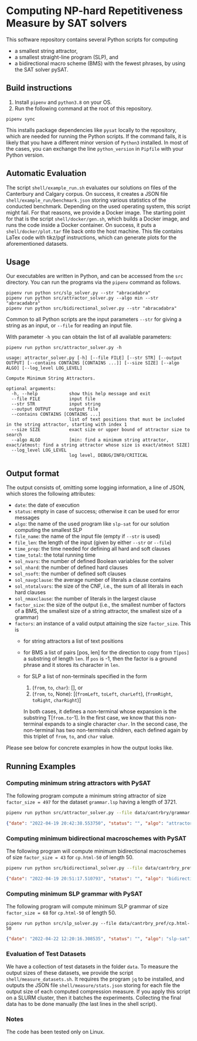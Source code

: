 # Computing NP-hard Repetitiveness Measure by SAT solvers

This software repository contains several Python scripts for computing
- a smallest string attractor,
- a smallest straight-line program (SLP), and
- a bidirectional macro scheme (BMS) with the fewest phrases,
by using the SAT solver pySAT.

## Build instructions

1. Install `pipenv` and `python3.8` on your OS.
2. Run the following command at the root of this repository.

```console
pipenv sync
```
This installs package dependencies like `pysat` locally to the repository, which are needed for running the Python scripts.
If the command fails, it is likely that you have a different minor version of `Python3` installed.
In most of the cases, you can exchange the line `python_version` in `Pipfile` with your Python version.

## Automatic Evaluation

The script `shell/example_run.sh` evaluates our solutions on files of the Canterbury and Calgary corpus.
On success, it creates a JSON file `shell/example_run/benchmark.json` storing various statistics of the conducted benchmark.
Depending on the used operating system, this script might fail.
For that reasons, we provide a Docker image.
The starting point for that is the script `shell/docker/gen.sh`, 
which builds a Docker image, and runs the code inside a Docker container.
On success, it puts a `shell/docker/plot.tar` file back onto the host machine.
This file contains LaTex code with tikz/pgf instructions, 
which can generate plots for the aforementioned datasets.

## Usage

Our executables are written in Python, and can be accessed from the `src` directory.
You can run the programs via the `pipenv` command as follows.

```console
pipenv run python src/slp_solver.py --str "abracadabra"
pipenv run python src/attractor_solver.py --algo min --str "abracadabra"
pipenv run python src/bidirectional_solver.py --str "abracadabra"
```
Common to all Python scripts are the input parameters `--str` for giving a string as an input, or `--file` for reading an input file.


With parameter `-h` you can obtain the list of all available parameters:
```console
pipenv run python src/attractor_solver.py -h
```
```
usage: attractor_solver.py [-h] [--file FILE] [--str STR] [--output OUTPUT] [--contains CONTAINS [CONTAINS ...]] [--size SIZE] [--algo ALGO] [--log_level LOG_LEVEL]

Compute Minimum String Attractors.

optional arguments:
  -h, --help            show this help message and exit
  --file FILE           input file
  --str STR             input string
  --output OUTPUT       output file
  --contains CONTAINS [CONTAINS ...]
                        list of text positions that must be included in the string attractor, starting with index 1
  --size SIZE           exact size or upper bound of attractor size to search
  --algo ALGO           [min: find a minimum string attractor, exact/atmost: find a string attractor whose size is exact/atmost SIZE]
  --log_level LOG_LEVEL
                        log level, DEBUG/INFO/CRITICAL
```

## Output format

The output consists of, omitting some logging information, a line of JSON,
which stores the following attributes:

- `date`: the date of execution
- `status`: empty in case of success; otherwise it can be used for error messages
- `algo`: the name of the used program like `slp-sat` for our solution computing the smallest SLP
- `file_name`: the name of the input file (empty if `--str` is used)
- `file_len`: the length of the input (given by either `--str` or `--file`)
- `time_prep`: the time needed for defining all hard and soft clauses
- `time_total`: the total running time
- `sol_nvars`: the number of defined Boolean variables for the solver
- `sol_nhard`: the number of defined hard clauses
- `sol_nsoft`: the number of defined soft clauses
- `sol_navgclause`: the average number of literals a clause contains
- `sol_ntotalvars`: the size of the CNF, i.e., the sum of all literals in each hard clauses
- `sol_nmaxclause`: the number of literals in the largest clause
- `factor_size`: the size of the output (i.e., the smallest number of factors of a BMS, the smallest size of a string attractor, the smallest size of a grammar)
- `factors`: an instance of a valid output attaining the size `factor_size`. This is
  * for string attractors a list of text positions
  * for BMS a list of pairs [pos, len] for the direction to copy from `T[pos]` a substring of length `len`. If `pos` is -1, then the factor is a ground phrase and it stores its character in `len`.
  * for SLP a list of non-terminals specified in the form 
      1) (`from`, `to`, `char`): [], or
      2) (`from`, `to`, None): [(`fromLeft`, `toLeft`, `charLeft`), (`fromRight`, `toRight`, `charRight`)]

    In both cases, it defines a non-terminal whose expansion is the substring T[`from`..`to`-1].
    In the first case, we know that this non-terminal expands to a single character `char`.
    In the second case, the non-terminal has two non-terminals children, each defined again by this triplet of `from`, `to`, and `char` value.

Please see below for concrete examples in how the output looks like.

## Running Examples

### Computing minimum string attractors with PySAT

The following program compute a minimum string attractor of size `factor_size = 497` for the dataset `grammar.lsp` having a length of 3721.

```bash
pipenv run python src/attractor_solver.py --file data/cantrbry/grammar.lsp --algo min
```
```json
{"date": "2022-04-19 20:42:38.553750", "status": "", "algo": "attractor-sat", "file_name": "grammar.lsp", "file_len": 3721, "time_prep": 0.08829855918884277, "time_total": 0.38588380813598633, "sol_nvars": 3721, "sol_nhard": 1669, "sol_nsoft": 3721, "sol_navgclause": 17.860395446375076, "sol_ntotalvars": 29809, "sol_nmaxclause": 802, "factor_size": 497, "factors": [2, 5, 8, 10, 12, 14, 20, 22, 25, 28, 31, 34, 38, 44, 50, 51, 54, 57, 59, 62, 65, 69, 72, 77, 80, 85, 95, 99, 108, 114, 118, 121, 125, 133, 139, 143, 155, 161, 170, 181, 183, 186, 194, 201, 226, 239, 255, 261, 268, 276, 289, 294, 298, 307, 310, 313, 326, 341, 346, 356, 358, 378, 411, 429, 440, 449, 454, 472, 482, 489, 510, 523, 535, 546, 591, 596, 628, 650, 675, 677, 688, 707, 719, 725, 741, 759, 766, 785, 796, 805, 829, 845, 854, 872, 913, 917, 930, 941, 959, 981, 1005, 1011, 1018, 1029, 1031, 1051, 1053, 1064, 1082, 1103, 1108, 1118, 1129, 1149, 1167, 1176, 1186, 1189, 1216, 1224, 1234, 1253, 1272, 1275, 1280, 1286, 1292, 1294, 1300, 1305, 1316, 1321, 1327, 1335, 1346, 1354, 1369, 1377, 1400, 1413, 1430, 1432, 1435, 1482, 1498, 1512, 1552, 1573, 1584, 1585, 1587, 1591, 1613, 1629, 1631, 1644, 1670, 1717, 1732, 1738, 1742, 1744, 1746, 1749, 1752, 1754, 1762, 1770, 1776, 1782, 1786, 1788, 1792, 1795, 1798, 1804, 1806, 1809, 1811, 1815, 1819, 1821, 1825, 1831, 1841, 1851, 1857, 1862, 1868, 1874, 1880, 1885, 1891, 1898, 1901, 1904, 1913, 1915, 1918, 1925, 1928, 1933, 1942, 1952, 1956, 1962, 1964, 1966, 1972, 1978, 1983, 2000, 2005, 2013, 2017, 2022, 2028, 2031, 2040, 2044, 2056, 2062, 2074, 2076, 2085, 2089, 2101, 2106, 2109, 2112, 2119, 2123, 2124, 2133, 2143, 2147, 2150, 2153, 2157, 2159, 2165, 2168, 2175, 2177, 2178, 2183, 2190, 2197, 2206, 2212, 2214, 2216, 2220, 2224, 2226, 2228, 2230, 2239, 2243, 2248, 2252, 2256, 2261, 2266, 2277, 2281, 2290, 2295, 2299, 2303, 2309, 2312, 2316, 2321, 2335, 2340, 2344, 2360, 2362, 2366, 2379, 2383, 2386, 2401, 2404, 2418, 2428, 2448, 2457, 2470, 2472, 2491, 2496, 2500, 2516, 2524, 2536, 2540, 2558, 2566, 2569, 2572, 2584, 2587, 2601, 2613, 2622, 2627, 2631, 2639, 2649, 2657, 2664, 2680, 2690, 2693, 2696, 2705, 2718, 2721, 2741, 2745, 2749, 2762, 2766, 2777, 2793, 2797, 2808, 2815, 2825, 2836, 2840, 2844, 2859, 2868, 2871, 2894, 2900, 2902, 2916, 2918, 2921, 2927, 2943, 2964, 2968, 2974, 2990, 2993, 2998, 3004, 3017, 3023, 3026, 3037, 3051, 3056, 3065, 3068, 3070, 3074, 3085, 3092, 3099, 3103, 3115, 3119, 3122, 3131, 3139, 3142, 3147, 3150, 3152, 3159, 3164, 3165, 3177, 3184, 3197, 3202, 3205, 3209, 3216, 3220, 3222, 3230, 3235, 3241, 3249, 3252, 3257, 3259, 3264, 3268, 3271, 3278, 3281, 3288, 3295, 3298, 3301, 3305, 3314, 3319, 3324, 3328, 3335, 3336, 3348, 3360, 3366, 3369, 3374, 3377, 3385, 3391, 3394, 3398, 3405, 3414, 3420, 3422, 3428, 3431, 3440, 3443, 3449, 3454, 3458, 3465, 3467, 3471, 3474, 3477, 3480, 3483, 3486, 3490, 3493, 3500, 3504, 3515, 3519, 3521, 3526, 3530, 3534, 3544, 3550, 3555, 3558, 3560, 3564, 3570, 3573, 3579, 3581, 3585, 3590, 3592, 3594, 3598, 3603, 3606, 3609, 3612, 3624, 3626, 3627, 3631, 3634, 3636, 3639, 3642, 3644, 3645, 3647, 3649, 3651, 3653, 3655, 3662, 3668, 3671, 3676, 3677, 3681, 3685, 3689, 3692, 3694, 3697, 3701, 3705, 3712]}
```

### Computing minimum bidirectional macroschemes with PySAT

The following program will compute minimum bidirectional macroschemes of size `factor_size = 43` for `cp.html-50` of length 50.

```bash
pipenv run python src/bidirectional_solver.py --file data/cantrbry_pref/cp.html-50 
```
```json
{"date": "2022-04-19 20:51:17.510793", "status": "", "algo": "bidirectional-sat", "file_name": "cp.html-50", "file_len": 50, "time_prep": 0.010410785675048828, "time_total": 0.014687776565551758, "sol_nvars": 1140, "sol_nhard": 3517, "sol_nsoft": 50, "sol_navgclause": 2.3810065396644866, "sol_ntotalvars": 8374, "sol_nmaxclause": 761, "factor_size": 43, "factors": [[-1, 60], [-1, 104], [-1, 101], [-1, 97], [-1, 100], [41, 3], [-1, 116], [-1, 105], [-1, 116], [-1, 108], [-1, 101], [-1, 62], [-1, 67], [-1, 111], [-1, 109], [-1, 112], [-1, 114], [-1, 101], [-1, 115], [-1, 115], [-1, 105], [-1, 111], [-1, 110], [-1, 32], [-1, 80], [-1, 111], [-1, 105], [-1, 110], [-1, 116], [-1, 101], [-1, 114], [-1, 115], [-1, 60], [-1, 47], [8, 6], [-1, 10], [-1, 60], [-1, 77], [-1, 69], [-1, 84], [-1, 65], [-1, 32], [-1, 72]]}
```

### Computing minimum SLP grammar with PySAT

The following program will compute minimum SLP grammar of size `factor_size = 68` for `cp.html-50` of length 50.

```console
pipenv run python src/slp_solver.py --file data/cantrbry_pref/cp.html-50
```
```json
{"date": "2022-04-22 12:20:16.308535", "status": "", "algo": "slp-sat", "file_name": "cp.html-50", "file_len": 50, "time_prep": 0.05077958106994629, "time_total": 0.053725481033325195, "sol_nvars": 2693, "sol_nhard": 28704, "sol_nsoft": 50, "sol_navgclause": 2.7269370122630994, "sol_ntotalvars": 78274, "sol_nmaxclause": 52, "factor_size": 68, "factors": "{(49, 50, 72): [], (48, 49, 32): [], (47, 48, 65): [], (46, 47, 84): [], (45, 46, 69): [], (44, 45, 77): [], (42, 44, 6): [], (36, 42, 8): [], (35, 36, 47): [], (34, 35, 60): [], (33, 34, 115): [], (32, 33, 114): [], (31, 32, 101): [], (30, 31, 116): [], (29, 30, 110): [], (28, 29, 105): [], (27, 28, 111): [], (26, 27, 80): [], (25, 26, 32): [], (24, 25, 110): [], (23, 24, 111): [], (22, 23, 105): [], (21, 22, 115): [], (20, 21, 115): [], (19, 20, 101): [], (18, 19, 114): [], (17, 18, 112): [], (16, 17, 109): [], (15, 16, 111): [], (14, 15, 67): [], (13, 14, 62): [], (12, 13, 101): [], (11, 12, 108): [], (10, 11, 116): [], (9, 10, 105): [], (8, 9, 116): [], (8, 14, None): [(8, 13, None), (13, 14, 62)], (7, 8, 60): [], (6, 7, 10): [], (6, 8, None): [(6, 7, 10), (7, 8, 60)], (5, 6, 62): [], (4, 5, 100): [], (3, 4, 97): [], (2, 3, 101): [], (1, 2, 104): [], (0, 1, 60): [], (0, 50, None): [(0, 49, None), (49, 50, 72)], (0, 2, None): [(0, 1, 60), (1, 2, 104)], (0, 3, None): [(0, 2, None), (2, 3, 101)], (0, 4, None): [(0, 3, None), (3, 4, 97)], (0, 5, None): [(0, 4, None), (4, 5, 100)], (0, 6, None): [(0, 5, None), (5, 6, 62)], (0, 8, None): [(0, 6, None), (6, 8, None)], (0, 14, None): [(0, 8, None), (8, 14, None)], (0, 15, None): [(0, 14, None), (14, 15, 67)], (0, 16, None): [(0, 15, None), (15, 16, 111)], (0, 17, None): [(0, 16, None), (16, 17, 109)], (0, 18, None): [(0, 17, None), (17, 18, 112)], (0, 19, None): [(0, 18, None), (18, 19, 114)], (0, 20, None): [(0, 19, None), (19, 20, 101)], (0, 21, None): [(0, 20, None), (20, 21, 115)], (0, 22, None): [(0, 21, None), (21, 22, 115)], (0, 23, None): [(0, 22, None), (22, 23, 105)], (0, 24, None): [(0, 23, None), (23, 24, 111)], (0, 25, None): [(0, 24, None), (24, 25, 110)], (0, 26, None): [(0, 25, None), (25, 26, 32)], (0, 27, None): [(0, 26, None), (26, 27, 80)], (0, 28, None): [(0, 27, None), (27, 28, 111)], (0, 29, None): [(0, 28, None), (28, 29, 105)], (0, 30, None): [(0, 29, None), (29, 30, 110)], (0, 31, None): [(0, 30, None), (30, 31, 116)], (0, 32, None): [(0, 31, None), (31, 32, 101)], (0, 33, None): [(0, 32, None), (32, 33, 114)], (0, 34, None): [(0, 33, None), (33, 34, 115)], (0, 35, None): [(0, 34, None), (34, 35, 60)], (0, 36, None): [(0, 35, None), (35, 36, 47)], (0, 42, None): [(0, 36, None), (36, 42, 8)], (0, 44, None): [(0, 42, None), (42, 44, 6)], (0, 45, None): [(0, 44, None), (44, 45, 77)], (0, 46, None): [(0, 45, None), (45, 46, 69)], (0, 47, None): [(0, 46, None), (46, 47, 84)], (0, 48, None): [(0, 47, None), (47, 48, 65)], (0, 49, None): [(0, 48, None), (48, 49, 32)], (8, 10, None): [(8, 9, 116), (9, 10, 105)], (8, 11, None): [(8, 10, None), (10, 11, 116)], (8, 12, None): [(8, 11, None), (11, 12, 108)], (8, 13, None): [(8, 12, None), (12, 13, 101)]}"}
```

### Evaluation of Test Datasets

We have a collection of test datasets in the folder `data`.
To measure the output sizes of these datasets, we provide the script `shell/measure_datasets.sh`.
It requires the program `jq` to be installed, and outputs the JSON file `shell/measure/stats.json` storing for each file the output size of each computed compression measure.
If you apply this script on a SLURM cluster, then it batches the experiments. Collecting the final data has to be done manually (the last lines in the shell script).

### Notes

The code has been tested only on Linux.
